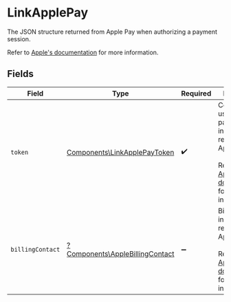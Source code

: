 # LinkApplePay

  The JSON structure returned from Apple Pay when authorizing a payment session.

  Refer to [Apple's documentation](https://developer.apple.com/documentation/apple_pay_on_the_web/applepaypayment) 
  for more information.


## Fields

| Field                                                                                                                                                                                                                   | Type                                                                                                                                                                                                                    | Required                                                                                                                                                                                                                | Description                                                                                                                                                                                                             |
| ----------------------------------------------------------------------------------------------------------------------------------------------------------------------------------------------------------------------- | ----------------------------------------------------------------------------------------------------------------------------------------------------------------------------------------------------------------------- | ----------------------------------------------------------------------------------------------------------------------------------------------------------------------------------------------------------------------- | ----------------------------------------------------------------------------------------------------------------------------------------------------------------------------------------------------------------------- |
| `token`                                                                                                                                                                                                                 | [Components\LinkApplePayToken](../../Models/Components/LinkApplePayToken.md)                                                                                                                                            | :heavy_check_mark:                                                                                                                                                                                                      |   Contains the user's payment information as returned from Apple Pay.<br/><br/>  Refer to [Apple's documentation](https://developer.apple.com/documentation/apple_pay_on_the_web/applepaypaymenttoken) <br/>  for more information. |
| `billingContact`                                                                                                                                                                                                        | [?Components\AppleBillingContact](../../Models/Components/AppleBillingContact.md)                                                                                                                                       | :heavy_minus_sign:                                                                                                                                                                                                      |   Billing contact information as returned from Apple Pay.<br/>  <br/>  Refer to [Apple's documentation](https://developer.apple.com/documentation/apple_pay_on_the_web/applepaypaymentcontact) <br/>  for more information. |